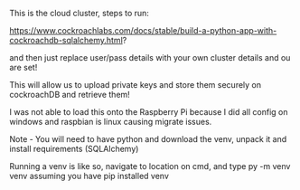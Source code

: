 This is the cloud cluster, steps to run:

https://www.cockroachlabs.com/docs/stable/build-a-python-app-with-cockroachdb-sqlalchemy.html?

and then just replace user/pass details with  your own cluster details and ou are set!

This will allow us to upload private keys and store them securely on cockroachDB and retrieve them!

I was not able to load this onto the Raspberry Pi because I did all config on windows and raspbian is linux causing migrate issues.


Note - You will need to have python and download the venv, unpack it and install requirements (SQLAlchemy)

Running a venv is like so, navigate to location on cmd, and type py -m venv venv assuming you have pip installed venv
